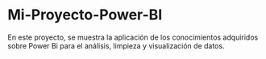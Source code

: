 # Mi-Proyecto-Power-BI
En este proyecto, se muestra la aplicación de los conocimientos adquiridos sobre Power Bi para el análisis, limpieza y visualización de datos.
